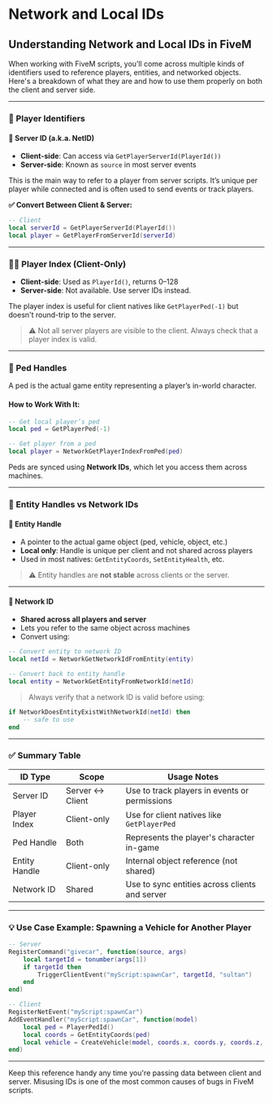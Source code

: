 # Network and Local IDs

## Understanding Network and Local IDs in FiveM

When working with FiveM scripts, you’ll come across multiple kinds of identifiers used to reference players, entities, and networked objects. Here's a breakdown of what they are and how to use them properly on both the client and server side.

***

### 👥 Player Identifiers

#### 🔹 Server ID (a.k.a. NetID)

* **Client-side**: Can access via `GetPlayerServerId(PlayerId())`
* **Server-side**: Known as `source` in most server events

This is the main way to refer to a player from server scripts. It’s unique per player while connected and is often used to send events or track players.

**✅ Convert Between Client & Server:**

```lua
-- Client
local serverId = GetPlayerServerId(PlayerId())
local player = GetPlayerFromServerId(serverId)
```

***

### 🧑‍💻 Player Index (Client-Only)

* **Client-side**: Used as `PlayerId()`, returns 0–128
* **Server-side**: Not available. Use server IDs instead.

The player index is useful for client natives like `GetPlayerPed(-1)` but doesn't round-trip to the server.

> ⚠️ Not all server players are visible to the client. Always check that a player index is valid.

***

### 🧍 Ped Handles

A ped is the actual game entity representing a player’s in-world character.

#### How to Work With It:

```lua
-- Get local player’s ped
local ped = GetPlayerPed(-1)

-- Get player from a ped
local player = NetworkGetPlayerIndexFromPed(ped)
```

Peds are synced using **Network IDs**, which let you access them across machines.

***

### 🚗 Entity Handles vs Network IDs

#### 🔸 Entity Handle

* A pointer to the actual game object (ped, vehicle, object, etc.)
* **Local only**: Handle is unique per client and not shared across players
* Used in most natives: `GetEntityCoords`, `SetEntityHealth`, etc.

> ⚠️ Entity handles are **not stable** across clients or the server.

***

#### 🔸 Network ID

* **Shared across all players and server**
* Lets you refer to the same object across machines
* Convert using:

```lua
-- Convert entity to network ID
local netId = NetworkGetNetworkIdFromEntity(entity)

-- Convert back to entity handle
local entity = NetworkGetEntityFromNetworkId(netId)
```

> Always verify that a network ID is valid before using:

```lua
if NetworkDoesEntityExistWithNetworkId(netId) then
    -- safe to use
end
```

***

### ✅ Summary Table

| ID Type       | Scope           | Usage Notes                                    |
| ------------- | --------------- | ---------------------------------------------- |
| Server ID     | Server ↔ Client | Use to track players in events or permissions  |
| Player Index  | Client-only     | Use for client natives like `GetPlayerPed`     |
| Ped Handle    | Both            | Represents the player's character in-game      |
| Entity Handle | Client-only     | Internal object reference (not shared)         |
| Network ID    | Shared          | Use to sync entities across clients and server |

***

### 💡 Use Case Example: Spawning a Vehicle for Another Player

```lua
-- Server
RegisterCommand("givecar", function(source, args)
    local targetId = tonumber(args[1])
    if targetId then
        TriggerClientEvent("myScript:spawnCar", targetId, "sultan")
    end
end)

-- Client
RegisterNetEvent("myScript:spawnCar")
AddEventHandler("myScript:spawnCar", function(model)
    local ped = PlayerPedId()
    local coords = GetEntityCoords(ped)
    local vehicle = CreateVehicle(model, coords.x, coords.y, coords.z, GetEntityHeading(ped), true, true)
end)
```

***

Keep this reference handy any time you're passing data between client and server. Misusing IDs is one of the most common causes of bugs in FiveM scripts.
